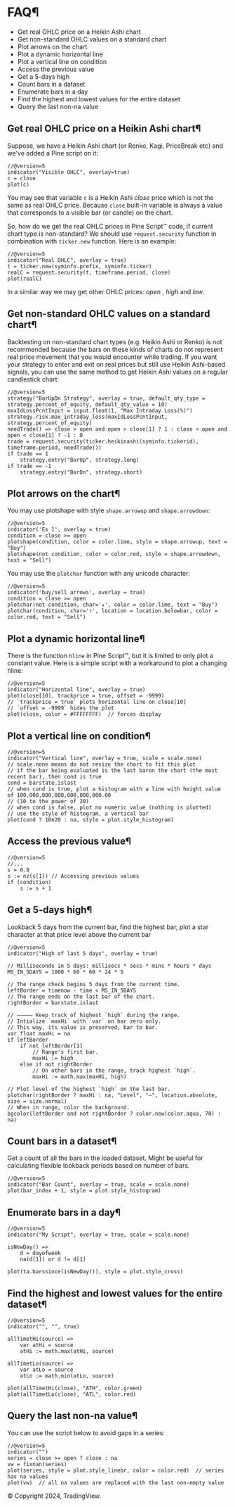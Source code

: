 # FAQ¶

- Get real OHLC price on a Heikin Ashi chart
- Get non-standard OHLC values on a standard chart
- Plot arrows on the chart
- Plot a dynamic horizontal line
- Plot a vertical line on condition
- Access the previous value
- Get a 5-days high
- Count bars in a dataset
- Enumerate bars in a day
- Find the highest and lowest values for the entire dataset
- Query the last non-na value

## Get real OHLC price on a Heikin Ashi chart¶

Suppose, we have a Heikin Ashi chart (or Renko, Kagi, PriceBreak etc) and we've added a Pine script on it:

```pinescript
//@version=5
indicator("Visible OHLC", overlay=true)
c = close
plot(c)
```

You may see that variable `c` is a Heikin Ashi _close_ price which is not the same as real OHLC price. Because `close` built-in variable is always a value that corresponds to a visible bar (or candle) on the chart.

So, how do we get the real OHLC prices in Pine Script™ code, if current chart type is non-standard? We should use `request.security` function in combination with `ticker.new` function. Here is an example:

```pinescript
//@version=5
indicator("Real OHLC", overlay = true)
t = ticker.new(syminfo.prefix, syminfo.ticker)
realC = request.security(t, timeframe.period, close)
plot(realC)
```

In a similar way we may get other OHLC prices: _open_ , _high_ and _low_.

## Get non-standard OHLC values on a standard chart¶

Backtesting on non-standard chart types (e.g. Heikin Ashi or Renko) is not recommended because the bars on these kinds of charts do not represent real price movement that you would encounter while trading. If you want your strategy to enter and exit on real prices but still use Heikin Ashi-based signals, you can use the same method to get Heikin Ashi values on a regular candlestick chart:

```pinescript
//@version=5
strategy("BarUpDn Strategy", overlay = true, default_qty_type = strategy.percent_of_equity, default_qty_value = 10)
maxIdLossPcntInput = input.float(1, "Max Intraday Loss(%)")
strategy.risk.max_intraday_loss(maxIdLossPcntInput, strategy.percent_of_equity)
needTrade() => close > open and open > close[1] ? 1 : close < open and open < close[1] ? -1 : 0
trade = request.security(ticker.heikinashi(syminfo.tickerid), timeframe.period, needTrade())
if trade == 1
    strategy.entry("BarUp", strategy.long)
if trade == -1
    strategy.entry("BarDn", strategy.short)
```

## Plot arrows on the chart¶

You may use plotshape with style `shape.arrowup` and `shape.arrowdown`:

```pinescript
//@version=5
indicator('Ex 1', overlay = true)
condition = close >= open
plotshape(condition, color = color.lime, style = shape.arrowup, text = "Buy")
plotshape(not condition, color = color.red, style = shape.arrowdown, text = "Sell")
```

You may use the `plotchar` function with any unicode character:

```pinescript
//@version=5
indicator('buy/sell arrows', overlay = true)
condition = close >= open
plotchar(not condition, char='↓', color = color.lime, text = "Buy")
plotchar(condition, char='↑', location = location.belowbar, color = color.red, text = "Sell")
```

## Plot a dynamic horizontal line¶

There is the function `hline` in Pine Script™, but it is limited to only plot a constant value. Here is a simple script with a workaround to plot a changing hline:

```pinescript
//@version=5
indicator("Horizontal line", overlay = true)
plot(close[10], trackprice = true, offset = -9999)
// `trackprice = true` plots horizontal line on close[10]
// `offset = -9999` hides the plot
plot(close, color = #FFFFFFFF)  // forces display
```

## Plot a vertical line on condition¶

```pinescript
//@version=5
indicator("Vertical line", overlay = true, scale = scale.none)
// scale.none means do not resize the chart to fit this plot
// if the bar being evaluated is the last baron the chart (the most recent bar), then cond is true
cond = barstate.islast
// when cond is true, plot a histogram with a line with height value of 100,000,000,000,000,000,000.00
// (10 to the power of 20)
// when cond is false, plot no numeric value (nothing is plotted)
// use the style of histogram, a vertical bar
plot(cond ? 10e20 : na, style = plot.style_histogram)
```

## Access the previous value¶

```pinescript
//@version=5
//...
s = 0.0
s := nz(s[1]) // Accessing previous values
if (condition)
    s := s + 1
```

## Get a 5-days high¶

Lookback 5 days from the current bar, find the highest bar, plot a star character at that price level above the current bar

```pinescript
//@version=5
indicator("High of last 5 days", overlay = true)

// Milliseconds in 5 days: millisecs * secs * mins * hours * days
MS_IN_5DAYS = 1000 * 60 * 60 * 24 * 5

// The range check begins 5 days from the current time.
leftBorder = timenow - time < MS_IN_5DAYS
// The range ends on the last bar of the chart.
rightBorder = barstate.islast

// ————— Keep track of highest `high` during the range.
// Intialize `maxHi` with `var` on bar zero only.
// This way, its value is preserved, bar to bar.
var float maxHi = na
if leftBorder
    if not leftBorder[1]
        // Range's first bar.
        maxHi := high
    else if not rightBorder
        // On other bars in the range, track highest `high`.
        maxHi := math.max(maxHi, high)

// Plot level of the highest `high` on the last bar.
plotchar(rightBorder ? maxHi : na, "Level", "—", location.absolute, size = size.normal)
// When in range, color the background.
bgcolor(leftBorder and not rightBorder ? color.new(color.aqua, 70) : na)
```

## Count bars in a dataset¶

Get a count of all the bars in the loaded dataset. Might be useful for calculating flexible lookback periods based on number of bars.

```pinescript
//@version=5
indicator("Bar Count", overlay = true, scale = scale.none)
plot(bar_index + 1, style = plot.style_histogram)
```

## Enumerate bars in a day¶

```pinescript
//@version=5
indicator("My Script", overlay = true, scale = scale.none)

isNewDay() =>
    d = dayofweek
    na(d[1]) or d != d[1]

plot(ta.barssince(isNewDay()), style = plot.style_cross)
```

## Find the highest and lowest values for the entire dataset¶

```pinescript
//@version=5
indicator("", "", true)

allTimetHi(source) =>
    var atHi = source
    atHi := math.max(atHi, source)

allTimetLo(source) =>
    var atLo = source
    atLo := math.min(atLo, source)

plot(allTimetHi(close), "ATH", color.green)
plot(allTimetLo(close), "ATL", color.red)
```

## Query the last non-na value¶

You can use the script below to avoid gaps in a series:

```pinescript
//@version=5
indicator("")
series = close >= open ? close : na
vw = fixnan(series)
plot(series, style = plot.style_linebr, color = color.red)  // series has na values
plot(vw)  // all na values are replaced with the last non-empty value
```

© Copyright 2024, TradingView.
